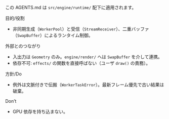 この AGENTS.md は `src/engine/runtime/` 配下に適用されます。

目的/役割
- 非同期生成（`WorkerPool`）と受信（`StreamReceiver`）、二重バッファ（`SwapBuffer`）によるランタイム制御。

外部とのつながり
- 入出力は `Geometry` のみ。`engine/render/` へは `SwapBuffer` を介して連携。
- 依存不可: `effects/` の関数を直接呼ばない（ユーザ `draw()` の責務）。

方針/Do
- 例外は文脈付きで伝搬（`WorkerTaskError`）。最新フレーム優先で古い結果は破棄。

Don’t
- GPU 依存を持ち込まない。
